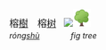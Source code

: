 
<big>榕[樹]()　榕[树]()</big>　<img height="32" src="https://lessesity.com/language/img/fruits/fig.svg"/><img height="32" src="https://raw.githubusercontent.com/googlefonts/noto-emoji/main/svg/emoji_u1f333.svg"/> <br>*róng[shù]()*　　　　*fig tree*



